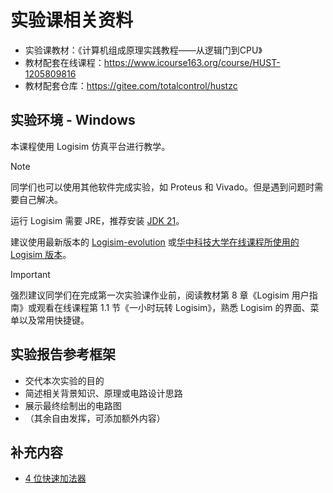 # 实验课相关资料

* 实验课教材：《计算机组成原理实践教程——从逻辑门到CPU》
* 教材配套在线课程：https://www.icourse163.org/course/HUST-1205809816
* 教材配套仓库：https://gitee.com/totalcontrol/hustzc

## 实验环境 - Windows

本课程使用 Logisim 仿真平台进行教学。

> [!NOTE]
> 同学们也可以使用其他软件完成实验，如 Proteus 和 Vivado。但是遇到问题时需要自己解决。

运行 Logisim 需要 JRE，推荐安装 [JDK 21](https://www.oracle.com/java/technologies/downloads/#jdk21-windows)。

建议使用最新版本的 [Logisim-evolution](https://github.com/logisim-evolution/logisim-evolution/releases) 或[华中科技大学在线课程所使用的 Logisim 版本](https://gitee.com/totalcontrol/hustzc/blob/master/%E9%A2%84%E8%A3%85%E8%BD%AF%E4%BB%B6/logisim-hust-20200118.exe)。

> [!IMPORTANT]
> 强烈建议同学们在完成第一次实验课作业前，阅读教材第 8 章《Logisim 用户指南》或观看在线课程第 1.1 节《一小时玩转 Logisim》，熟悉 Logisim 的界面、菜单以及常用快捷键。

## 实验报告参考框架

* 交代本次实验的目的
* 简述相关背景知识、原理或电路设计思路
* 展示最终绘制出的电路图
* （其余自由发挥，可添加额外内容）

## 补充内容

* [4 位快速加法器](../extra/LA2-2.md)
